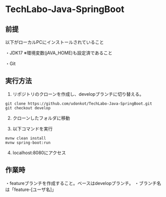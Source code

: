 # TechLabo-Java-SpringBoot

## 前提
以下がローカルPCにインストールされていること

・JDK17
※環境変数(jAVA_HOME)も設定済であること

・Git

## 実行方法
1. リポジトリのクローンを作成し、developブランチに切り替える。

```
git clone https://github.com/udonkot/TechLabo-Java-SpringBoot.git
git checkout develop
```

2. クローンしたフォルダに移動

3. 以下コマンドを実行

```
mvnw clean install
mvnw spring-boot:run
```

4. localhost:8080にアクセス

## 作業時
・featureブランチを作成すること。ベースはdevelopブランチ。
・ブランチ名は「feature-[ユーザ名]」

